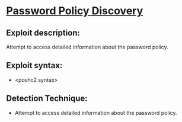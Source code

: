 # [Password Policy Discovery]()

## Exploit description:
Attempt to access detailed information about the password policy.

## Exploit syntax:
* \<poshc2 syntax\>

## Detection Technique:
* Attempt to access detailed information about the password policy.
